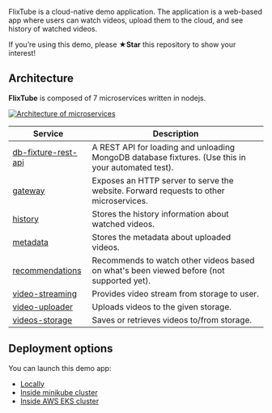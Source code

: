 FlixTube is a cloud-native demo application. The application is a web-based app where users can watch videos, upload them to the cloud, and see history of watched videos.

If you’re using this demo, please **★Star** this repository to show your interest!

## Architecture

**FlixTube** is composed of 7 microservices written in nodejs.

[![Architecture of
microservices](/docs/img/architecture-diagram.png)](/docs/img/architecture-diagram.png)


| Service                                              | Description                                                                                         |
| ---------------------------------------------------- | --------------------------------------------------------------------------------------------------- |
| [db-fixture-rest-api](/services/db-fixture-rest-api) | A REST API for loading and unloading MongoDB database fixtures. (Use this in your automated test).  |
| [gateway](/services/gateway)                         | Exposes an HTTP server to serve the website. Forward requests to other microservices.               |
| [history](/services/history)                         | Stores the history information about watched videos.                                                |
| [metadata](/services/metadata)                       | Stores the metadata about uploaded videos.                                                          |
| [recommendations](/services/recommendations)         | Recommends to watch other videos based on what's been viewed before (not supported yet).            |
| [video-streaming](/services/video-streaming)         | Provides video stream from storage to user.                                                         |
| [video-uploader](/services/video-uploader)           | Uploads videos to the given storage.                                                                |
| [videos-storage](/services/videos-storage)           | Saves or retrieves videos to/from storage.                                                          |

## Deployment options

You can launch this demo app:

* [Locally](/docs/local-launch-guide.md)
* [Inside minikube cluster](/docs/minikube-launch-guide.md)
* [Inside AWS EKS cluster](/docs/aws-eks-launch-guide.md)